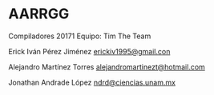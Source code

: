 # AARRGG
Compiladores 20171
Equipo: Tim The Team

Erick Iván Pérez Jiménez
erickiv1995@gmail.con

Alejandro Martínez Torres
alejandromartinezt@hotmail.com

Jonathan Andrade López
ndrd@ciencias.unam.mx
